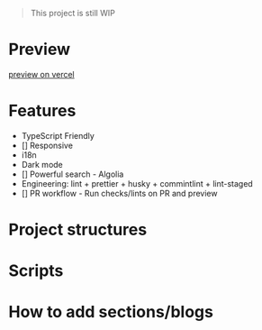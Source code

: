 > This project is still WIP

# Preview

[preview on vercel](https://nextjs-tailwind-typescript-starter-blog-n0rush.vercel.app)

# Features

- TypeScript Friendly
- [] Responsive
- i18n
- Dark mode
- [] Powerful search - Algolia
- Engineering: lint + prettier + husky + commintlint + lint-staged
- [] PR workflow - Run checks/lints on PR and preview

# Project structures

# Scripts

# How to add sections/blogs
